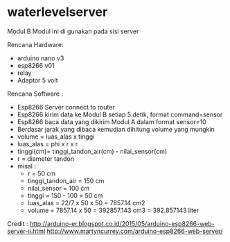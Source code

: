 # waterlevelserver


Modul B
Modul ini di gunakan pada sisi server

Rencana Hardware:
- arduino nano v3
- esp8266 v01
- relay
- Adaptor 5 volt

Rencana Software :
- Esp8266 Server connect to router 
- Esp8266 kirim data ke Modul B setiap 5 detik, format command=sensor
- Esp8266 baca data yang dikirim Modul A dalam format sensor=10
- Berdasar jarak yang dibaca kemudian dihitung volume yang mungkin
- volume = luas_alas x tinggi
- luas_alas = phi x r x r
- tinggi(cm)= tinggi_tandon_air(cm) - nilai_sensor(cm)
- r = diameter tandon
- misal : 
    - r = 50 cm
    - tinggi_tandon_air = 150 cm
    - nilai_sensor = 100 cm
    - tinggi = 150 - 100 = 50 cm
    - luas_alas = 22/7 x 50 x 50 = 7857.14 cm2
    - volume = 7857.14 x 50 = 392857.143 cm3 = 392.857143 liter



      
Credit :
http://arduino-er.blogspot.co.id/2015/05/arduino-esp8266-web-server-ii.html
http://www.martyncurrey.com/arduino-esp8266-web-server/
